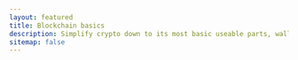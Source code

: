 ```yaml
---
layout: featured
title: Blockchain basics
description: Simplify crypto down to its most basic useable parts, wallets, addresses, UTXOs, transactions, and blocks
sitemap: false
---
```

